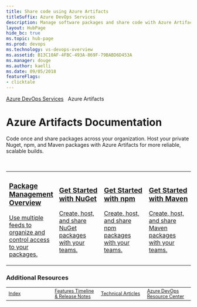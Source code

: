 ```yaml
---
title: Share code using Azure Artifacts 
titleSuffix: Azure DevOps Services 
description: Manage software packages and share code with Azure Artifacts
layout: HubPage 
hide_bc: true
ms.topic: hub-page
ms.prod: devops 
ms.technology: vs-devops-overview 
ms.assetid: B13C10AF-4FBC-493A-869F-79BABD6D453A 
ms.manager: douge 
ms.author: kaelli 
ms.date: 09/05/2018
featureFlags:
- clicktale 
---
```



<div id="agile" class="v2">
    <div class="container">
<a href="/vsts/index">Azure DevOps Services</a>&nbsp;&nbsp;&nbsp;Azure Artifacts
<h1>Azure Artifacts Documentation</h1>
<p>Code once and share packages across your organization. Host your private Nuget, npm, and Maven packages with Azure Artifacts for more reliable, scalable builds.</p><br/>

<table border="0" class="cardsA">
<tr>
<td width="25%">
                               <a href="/vsts/package/overview">
                                    <div class="cardSize">
                                        <div class="cardPadding">
                                            <div class="card">
                                                <div class="cardImageOuter">
                                                    <div class="cardImage">
                                                        <img src="https://docs.microsoft.com/media/common/i_management.svg" alt="" />
                                                    </div>
                                                </div>
                                                <div class="cardText">
                                                    <h3>Package Management Overview</h3>
                                                    <p>Use multiple feeds to organize and control access to your packages.</p>
                                                </div>
                                            </div>
                                        </div>
                                    </div>
                                </a>
</td>
<td width="25%">
                               <a href="/vsts/package/get-started-nuget.md">
                                    <div class="cardSize">
                                        <div class="cardPadding">
                                            <div class="card">
                                                <div class="cardImageOuter">
                                                    <div class="cardImage">
                                                        <img src="/vsts/package/_img/index/logo_nuget.svg" alt="" />
                                                    </div>
                                                </div>
                                                <div class="cardText">
                                                    <h3>Get Started with NuGet</h3>
                                                    <p>Create, host, and share NuGet packages with your teams.</p>
                                                </div>
                                            </div>
                                        </div>
                                    </div>
                                </a>
</td>
<td width="25%">
                               <a href="/vsts/package/get-started-npm.md">
                                    <div class="cardSize">
                                        <div class="cardPadding">
                                            <div class="card">
                                                <div class="cardImageOuter">
                                                    <div class="cardImage">
                                                        <img src="/vsts/package/_img/index/logo_npm.svg" alt="" />
                                                    </div>
                                                </div>
                                                <div class="cardText">
                                                    <h3>Get Started with npm</h3>
                                                    <p>Create, host, and share npm packages with your teams.</p>
                                                </div>
                                            </div>
                                        </div>
                                    </div>
                                </a>
</td>
<td width="25%">
                               <a href="/vsts/package/get-started-maven.md">
                                    <div class="cardSize">
                                        <div class="cardPadding">
                                            <div class="card">
                                                <div class="cardImageOuter">
                                                    <div class="cardImage">
                                                        <img src="/vsts/package/_img/index/logo_maven.svg" alt="" />
                                                    </div>
                                                </div>
                                                <div class="cardText">
                                                    <h3>Get Started with Maven</h3>
                                                    <p>Create, host, and share Maven packages with your teams.</p>
                                                </div>
                                            </div>
                                        </div>
                                    </div>
                                </a>
</td>
</tr>
</table>
<!---
                        <a href="#artifacts">Packages (Artifacts)</a>
                        <ul id="artifacts" class="cardsY panelContent featuredContent">
                            <li>
                                <a href="/vsts/package/index">
                                    <div class="cardSize">
                                        <div class="cardPadding">
                                            <div class="card">
                                                <div class="cardImageOuter">
                                                    <div class="cardImage">
                                                        <img src="_img/index/Artifacts40.svg" alt="" />
                                                    </div>
                                                </div>
                                                <div class="cardText">
                                                    <h3>Sign up for Artifacts</h3>
                                                    <p>Sign up and start using artifacts to support continuous integration and deployment of your apps.</p>
                                                </div>
                                            </div>
                                        </div>
                                    </div>
                                </a>
                            </li>
                             <li>
                                <a href="/vsts/package/index">
                                    <div class="cardSize">
                                        <div class="cardPadding">
                                            <div class="card">
                                                <div class="cardImageOuter">
                                                    <div class="cardImage">
                                                        <img src="https://docs.microsoft.com/media/common/i_management.svg" alt="" />
                                                    </div>
                                                </div>
                                                <div class="cardText">
                                                    <h3>Package Management</h3>
                                                    <p>Create, host, and share NuGet and npm packages with your teams.</p>
                                                </div>
                                            </div>
                                        </div>
                                    </div>
                                </a>
                            </li>
                        </ul>
-->
     </div>
</div>

<h3 style="padding-left:0;">Additional Resources</h3>
<table border="0">
<tbody style="padding-left:0;font-size:.8rem;">
<tr>
<td width="25%">
<a class="barLink" href="/vsts/index-all"><img src="https://docs.microsoft.com//media/common/i_library.svg" alt="" />Index</a>
</td>
<td width="25%">
<a class="barLink" href="/vsts/release-notes/index"><img src="https://docs.microsoft.com/media/common/i_whats-new.svg" alt="" />Features Timeline & Release Notes</a>
</td>
<td width="25%">
<a class="barLink" href="/vsts/articles/index"><img src="https://docs.microsoft.com/media/common/i_article.svg" alt="" />Technical Articles</a>
</td>
<td width="25%">
<a class="barLink"  href="https://docs.microsoft.com/en-us/azure/devops/"><img src="https://docs.microsoft.com/media/common/i_dev-ops.svg" alt="" />Azure DevOps Resource Center</a>
</td>
</tr>
</tbody>
</table>